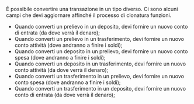 È possibile convertire una transazione in un tipo diverso. Ci sono alcuni campi che devi aggiornare affinché il processo di clonatura funzioni.

* Quando converti un prelievo in un deposito, devi fornire un nuovo conto di entrata (da dove verrà il denaro);
* Quando converti un prelievo in un trasferimento, devi fornire un nuovo conto attività (dove andranno a finire i soldi);
* Quando converti un deposito in un prelievo, devi fornire un nuovo conto spesa (dove andranno a finire i soldi);
* Quando converti un deposito in un trasferimento, devi fornire un nuovo conto attività (da dove verrà il denaro);
* Quando converti un trasferimento in un prelievo, devi fornire un nuovo conto spesa (dove andranno a finire i soldi);
* Quando converti un trasferimento in un deposito, devi fornire un nuovo conto di entrata (da dove verrà il denaro);